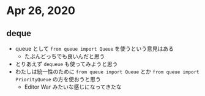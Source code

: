 # Apr 26, 2020
## deque
- queue として `from queue import Queue` を使うという意見はある
	- たぶんどっちでも良いんだと思う
- とりあえず `dequeue` も使ってみようと思う
- わたしは統一性のために `from queue import Queue` とか `from queue import PriorityQueue` の方を使おうと思う
	- Editor War みたいな感じになってきたな
